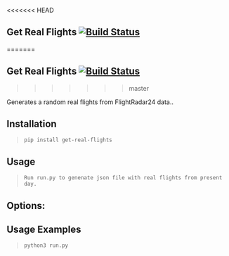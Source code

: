 <<<<<<< HEAD
## Get Real Flights [![Build Status](https://travis-ci.com/pikachu1992/get_real_flights.svg?branch=master)](https://travis-ci.com/pikachu1992/get_real_flights)
=======
## Get Real Flights [![Build Status](https://travis-ci.com/pikachu1992/get-real-flights.svg?branch=master)](https://travis-ci.com/pikachu1992/get-real-flights)
>>>>>>> master

Generates a random real flights from FlightRadar24 data..

## Installation
> `pip install get-real-flights`

## Usage
> `Run run.py to genenate json file with real flights from present day.`

## Options:


## Usage Examples
> `python3 run.py`
